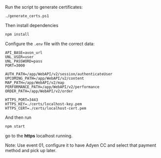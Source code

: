 Run the script to generate certificates:
```bash
./generate_certs.ps1
```

Then install dependencies
```bash
npm install
```

Configure the ```.env``` file with the correct data:

```
API_BASE=avon_url
UNL_USER=user
UNL_PASSWORD=pass
PORT=3000

AUTH_PATH=/app/WebAPI/v2/session/authenticateUser
UPCOMING_PATH=/app/WebAPI/v2/content
MAP_PATH=/app/WebAPI/v2/map
PERFORMANCE_PATH=/app/WebAPI/v2/performance
ORDER_PATH=/app/WebAPI/v2/order

HTTPS_PORT=3443
HTTPS_KEY=./certs/localhost-key.pem
HTTPS_CERT=./certs/localhost-cert.pem
```

And then run
```bash
npm start
```

go to the **https** localhost running.

Note: Use event 01, configure it to have Adyen CC and select that payment method and pick up later.
